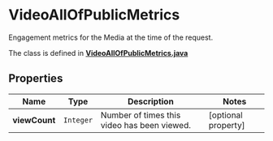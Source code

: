 

# VideoAllOfPublicMetrics

Engagement metrics for the Media at the time of the request.

The class is defined in **[VideoAllOfPublicMetrics.java](../../src/main/java/example/micronaut/model/VideoAllOfPublicMetrics.java)**

## Properties

Name | Type | Description | Notes
------------ | ------------- | ------------- | -------------
**viewCount** | `Integer` | Number of times this video has been viewed. |  [optional property]



